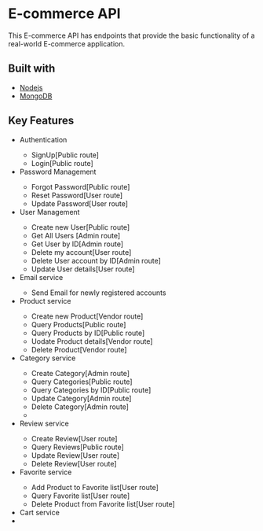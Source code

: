 <h1>E-commerce API</h1>
<div>This E-commerce API has endpoints that provide the basic functionality of a real-world E-commerce application.</div>

<h2>Built with</h2> 
<ul>
  <li> <a href="https://nodejs.org/en" target="_blank">Nodejs</a> </li>
  <li> <a href="https://www.mongodb.com/" target="_blank">MongoDB</a> </li>
</ul>

<h2>Key Features</h2>
<ul>
  <li> Authentication </li>
  <ul>
    <li> SignUp[Public route] </li>
    <li> Login[Public route] </li>
  </ul>
  <li>Password Management</li>
  <ul>
    <li> Forgot Password[Public route] </li>
    <li> Reset Password[User route] </li>
    <li> Update Password[User route] </li>
  </ul>
  <li> User Management </li>
  <ul>
    <li> Create new User[Public route] </li>
    <li> Get All Users [Admin route] </li>
    <li> Get User by ID[Admin route] </li>
    <li> Delete my account[User route] </li>
    <li> Delete User account by ID[Admin route] </li>
    <li> Update User details[User route] </li>
  </ul>
  <li> Email service</li>
  <ul>
    <li> Send Email for newly registered accounts </li>
  </ul>
  <li> Product service </li>
  <ul>
    <li> Create new Product[Vendor route] </li>
    <li> Query Products[Public route] </li>
    <li> Query Products by ID[Public route] </li>
    <li> Uodate Product details[Vendor route] </li>
    <li> Delete Product[Vendor route] </li>
  </ul>
  <li> Category service</li>
  <ul>
    <li> Create Category[Admin route] </li>
    <li> Query Categories[Public route] </li>
    <li> Query Categories by ID[Public route] </li>
    <li> Update Category[Admin route] </li>
    <li> Delete Category[Admin route] </li>
    <li></li>
  </ul>
  <li> Review service </li>
  <ul>
    <li> Create Review[User route] </li>
    <li> Query Reviews[Public route] </li>
    <li> Update Review[User route] </li>
    <li> Delete Review[User route] </li> 
  </ul>
  <li> Favorite service </li>
  <ul>
    <li> Add Product to Favorite list[User route] </li>
    <li> Query Favorite list[User route]</li>
    <li> Delete Product from Favorite list[User route] </li>
  </ul>
  <li> Cart service</li>
  <li></li>
</ul>
